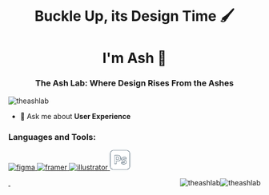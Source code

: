 <h1 align="center">Buckle Up, its Design Time 🖌️</h1>
<h1 align="center"> I'm Ash 🔮</h1>
<h3 align="center">The Ash Lab: Where Design Rises From the Ashes</h3>

<p align="left"> <img src="https://komarev.com/ghpvc/?username=theashlab&label=Profile%20views&color=0e75b6&style=flat" alt="theashlab" /> </p>

- 💬 Ask me about **User Experience**

<p align="left">
</p>

<h3 align="left">Languages and Tools:</h3>
<p align="left"> <a href="https://www.figma.com/" target="_blank" rel="noreferrer"> <img src="https://www.vectorlogo.zone/logos/figma/figma-icon.svg" alt="figma" width="40" height="40"/> </a> <a href="https://www.framer.com/" target="_blank" rel="noreferrer"> <img src="https://www.vectorlogo.zone/logos/framer/framer-icon.svg" alt="framer" width="40" height="40"/> </a> <a href="https://www.adobe.com/in/products/illustrator.html" target="_blank" rel="noreferrer"> <img src="https://www.vectorlogo.zone/logos/adobe_illustrator/adobe_illustrator-icon.svg" alt="illustrator" width="40" height="40"/> </a> <a href="https://www.photoshop.com/en" target="_blank" rel="noreferrer"> <img src="https://raw.githubusercontent.com/devicons/devicon/master/icons/photoshop/photoshop-line.svg" alt="photoshop" width="40" height="40"/> 


<p><img align="right" src="https://github-readme-streak-stats.herokuapp.com/?user=theashlab&" alt="theashlab" /></p> <p>&nbsp;<img align="right" src="https://github-readme-stats.vercel.app/api?username=theashlab&show_icons=true&locale=en" alt="theashlab" /></p>


